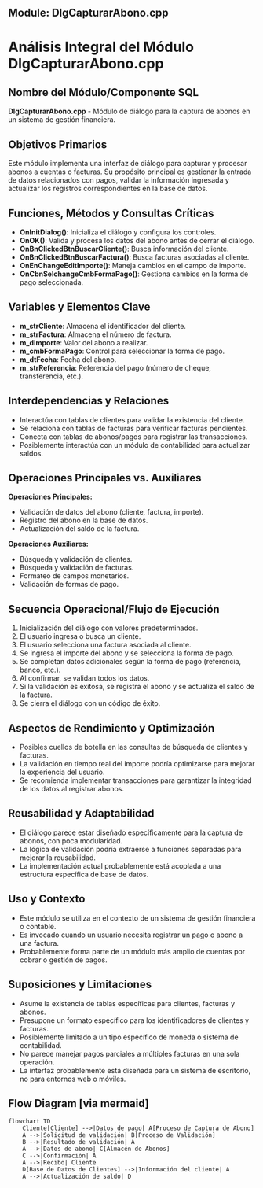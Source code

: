 ## Module: DlgCapturarAbono.cpp
# Análisis Integral del Módulo DlgCapturarAbono.cpp

## Nombre del Módulo/Componente SQL
**DlgCapturarAbono.cpp** - Módulo de diálogo para la captura de abonos en un sistema de gestión financiera.

## Objetivos Primarios
Este módulo implementa una interfaz de diálogo para capturar y procesar abonos a cuentas o facturas. Su propósito principal es gestionar la entrada de datos relacionados con pagos, validar la información ingresada y actualizar los registros correspondientes en la base de datos.

## Funciones, Métodos y Consultas Críticas
- **OnInitDialog()**: Inicializa el diálogo y configura los controles.
- **OnOK()**: Valida y procesa los datos del abono antes de cerrar el diálogo.
- **OnBnClickedBtnBuscarCliente()**: Busca información del cliente.
- **OnBnClickedBtnBuscarFactura()**: Busca facturas asociadas al cliente.
- **OnEnChangeEditImporte()**: Maneja cambios en el campo de importe.
- **OnCbnSelchangeCmbFormaPago()**: Gestiona cambios en la forma de pago seleccionada.

## Variables y Elementos Clave
- **m_strCliente**: Almacena el identificador del cliente.
- **m_strFactura**: Almacena el número de factura.
- **m_dImporte**: Valor del abono a realizar.
- **m_cmbFormaPago**: Control para seleccionar la forma de pago.
- **m_dtFecha**: Fecha del abono.
- **m_strReferencia**: Referencia del pago (número de cheque, transferencia, etc.).

## Interdependencias y Relaciones
- Interactúa con tablas de clientes para validar la existencia del cliente.
- Se relaciona con tablas de facturas para verificar facturas pendientes.
- Conecta con tablas de abonos/pagos para registrar las transacciones.
- Posiblemente interactúa con un módulo de contabilidad para actualizar saldos.

## Operaciones Principales vs. Auxiliares
**Operaciones Principales:**
- Validación de datos del abono (cliente, factura, importe).
- Registro del abono en la base de datos.
- Actualización del saldo de la factura.

**Operaciones Auxiliares:**
- Búsqueda y validación de clientes.
- Búsqueda y validación de facturas.
- Formateo de campos monetarios.
- Validación de formas de pago.

## Secuencia Operacional/Flujo de Ejecución
1. Inicialización del diálogo con valores predeterminados.
2. El usuario ingresa o busca un cliente.
3. El usuario selecciona una factura asociada al cliente.
4. Se ingresa el importe del abono y se selecciona la forma de pago.
5. Se completan datos adicionales según la forma de pago (referencia, banco, etc.).
6. Al confirmar, se validan todos los datos.
7. Si la validación es exitosa, se registra el abono y se actualiza el saldo de la factura.
8. Se cierra el diálogo con un código de éxito.

## Aspectos de Rendimiento y Optimización
- Posibles cuellos de botella en las consultas de búsqueda de clientes y facturas.
- La validación en tiempo real del importe podría optimizarse para mejorar la experiencia del usuario.
- Se recomienda implementar transacciones para garantizar la integridad de los datos al registrar abonos.

## Reusabilidad y Adaptabilidad
- El diálogo parece estar diseñado específicamente para la captura de abonos, con poca modularidad.
- La lógica de validación podría extraerse a funciones separadas para mejorar la reusabilidad.
- La implementación actual probablemente está acoplada a una estructura específica de base de datos.

## Uso y Contexto
- Este módulo se utiliza en el contexto de un sistema de gestión financiera o contable.
- Es invocado cuando un usuario necesita registrar un pago o abono a una factura.
- Probablemente forma parte de un módulo más amplio de cuentas por cobrar o gestión de pagos.

## Suposiciones y Limitaciones
- Asume la existencia de tablas específicas para clientes, facturas y abonos.
- Presupone un formato específico para los identificadores de clientes y facturas.
- Posiblemente limitado a un tipo específico de moneda o sistema de contabilidad.
- No parece manejar pagos parciales a múltiples facturas en una sola operación.
- La interfaz probablemente está diseñada para un sistema de escritorio, no para entornos web o móviles.
## Flow Diagram [via mermaid]
```mermaid
flowchart TD
    Cliente[Cliente] -->|Datos de pago| A[Proceso de Captura de Abono]
    A -->|Solicitud de validación| B[Proceso de Validación]
    B -->|Resultado de validación| A
    A -->|Datos de abono| C[Almacén de Abonos]
    C -->|Confirmación| A
    A -->|Recibo| Cliente
    D[Base de Datos de Clientes] -->|Información del cliente| A
    A -->|Actualización de saldo| D
```
